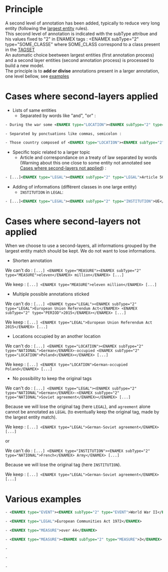 # Principle
<!-- TODO add rules and examples -->

A second level of annotation has been added, typically to reduce very long entity (following the [largest entity](http://grobid-ner.readthedocs.io/en/latest/largest-entity-mention/) rules).
<br/>
This second level of annotation is indicated with the subType attribue and his values fixed to "2" in ENAMEX tags : <ENAMEX subType="2" type="SOME_CLASSE" where SOME_CLASS correspond to a class present in the [TAGSET](http://grobid-ner.readthedocs.io/en/latest/class-and-senses/#classes-quick-overview) 
<br/>
An automatic choice beetween largest entities (first annotation process) and a second layer entities (second annotation process) is processed to build a new model. 
<br/>
The principle is to **add or divise** annotations present in a larger annotation, one level bellow, see [examples](http://grobid-ner.readthedocs.io/en/latest/second-layers-entity-mention/#various-examples)

# Cases where second-layers applied

* Lists of same entities
    - Separated by words like "and", "or" :
```xml
- During the war some <ENAMEX type="LOCATION"><ENAMEX subType="2" type="LOCATION">France</ENAMEX> and <ENAMEX subType="2" type="LOCATION">Germany</ENAMEX></ENAMEX> passed throug [...]
```
    - Separated by ponctuations like commas, semicolon :
```xml
- Those country composed of <ENAMEX type="LOCATION"><ENAMEX subType="2" type="LOCATION">France</ENAMEX>, <ENAMEX subType="2" type="LOCATION">United Kingdom</ENAMEX>, <ENAMEX subType="2" type="LOCATION">Soviet Union</ENAMEX> and the <ENAMEX subType="2" type="LOCATION">United States</ENAMEX></ENAMEX> will lead to [...]
```

* Specific topic related to a larger topic
    - Article and correspondance on a treaty of law separated by words (Warning about this one close to some entity not annotated see [Cases where second-layers not applied](http://grobid-ner.readthedocs.io/en/latest/second-layers-entity-mention/#various-examples)) :
```xml
- [...]<ENAMEX type="LEGAL"><ENAMEX subType="2" type="LEGAL">Article 50</ENAMEX> of the <ENAMEX subType="2" type="LEGAL">Treaty On European Union</ENAMEX></ENAMEX>[...]
```

* Adding of informations (différent classes in one large entity)
    - `INSTITUTION` in `LEGAL`:
```xml
- [...]<ENAMEX type="LEGAL"><ENAMEX subType="2" type="INSTITUTION">UE</ENAMEX> law – <ENAMEX subType="2" type="LEGAL">Article 50</ENAMEX></ENAMEX>[...]
```


# Cases where second-layers not applied 

When we choose to use a second-layers, all informations grouped by the largest entity match should be kept. We do not want to lose informations.

* Shorten annotation

We can't do : 
`[...] <ENAMEX type="MEASURE"><ENAMEX subType="2" type="MEASURE">eleven</ENAMEX> million</ENAMEX> [...]`

We keep : 
`[...] <ENAMEX type="MEASURE">eleven million</ENAMEX> [...]`

* Multiple possible annotations sticked

We can't do : 
`[...] <ENAMEX type="LEGAL"><ENAMEX subType="2" type="LEGAL">European Union Referendum Act</ENAMEX> <ENAMEX subType="2" type="PERIOD">2015</ENAMEX></ENAMEX> [...]`

We keep : 
`[...] <ENAMEX type="LEGAL">European Union Referendum Act 2015</ENAMEX> [...]`

* Locations occupied by an another location

We can't do : 
`[...] <ENAMEX type="LOCATION"><ENAMEX subType="2" type="NATIONAL">German</ENAMEX>-occupied <ENAMEX subType="2" type="LOCATION">Poland</ENAMEX></ENAMEX> [...]`

We keep : 
`[...] <ENAMEX type="LOCATION">German-occupied Poland</ENAMEX> [...]`

* No possibility to keep the original tags

We can't do : 
`[...] <ENAMEX type="LEGAL"><ENAMEX subType="2" type="NATIONAL">German</ENAMEX>-<ENAMEX subType="2" type="NATIONAL">Soviet agreement</ENAMEX></ENAMEX> [...]`

Because we will lose the original tag (here `LEGAL`), and `agreement` alone cannot be annotated as `LEGAL` (to eventually keep the original tag, made by the largest entity match).

We keep : 
`[...] <ENAMEX type="LEGAL">German-Soviet agreement</ENAMEX> [...]`

or 

We can't do : 
`[...] <ENAMEX type="INSTITUTION"><ENAMEX subType="2" type="NATIONAL">French</ENAMEX> Army</ENAMEX> [...]`

Because we will lose the original tag (here `INSTITUTION`).

We keep : 
`[...] <ENAMEX type="LEGAL">German-Soviet agreement</ENAMEX> [...]`


# Various examples

<!-- TODO add more examples -->

```xml
- <ENAMEX type="EVENT"><ENAMEX subType="2" type="EVENT">World War II</ENAMEX> (<ENAMEX subType="2" type="PERIOD">1948-1945</ENAMEX>)</ENAMEX>

- <ENAMEX type="LEGAL">European Communities Act 1972</ENAMEX>

- <ENAMEX type="MEASURE">over 44</ENAMEX>

- <ENAMEX type="MEASURE"><ENAMEX subType="2" type="MEASURE">3</ENAMEX> or <ENAMEX subType="2" type="MEASURE">over 4</ENAMEX></ENAMEX> houses [...]

- 

- 

- 

```

